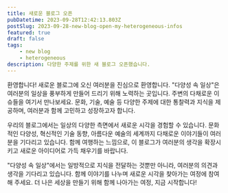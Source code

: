 ```yaml
---
title: 새로운 블로그 오픈
pubDatetime: 2023-09-28T12:42:13.803Z
postSlug: 2023-09-28-new-blog-open-my-heterogeneous-infos
featured: true
draft: false
tags:
    - new blog
    - heterogeneous
description: 다양한 주제를 위한 새 블로그 오픈했습니다.
---
```


환영합니다! 새로운 블로그에 오신 여러분을 진심으로 환영합니다. "다양성 속 일상"은 여러분의 일상을 풍부하게 만들어 드리기 위해 노력하는 곳입니다. 주변의 다채로운 이슈들을 여기서 만나보세요. 문화, 기술, 예술 등 다양한 주제에 대한 통찰력과 지식을 제공하며, 여러분과 함께 고민하고 성장하고자 합니다.

우리의 블로그에서는 일상의 다양한 측면에서 새로운 시각을 경험할 수 있습니다. 문화적인 다양성, 혁신적인 기술 동향, 아름다운 예술의 세계까지 다채로운 이야기들이 여러분을 기다리고 있습니다. 함께 여행하는 느낌으로, 이 블로그가 여러분의 생각을 확장시키고 새로운 아이디어로 가득 채우기를 바랍니다.

"다양성 속 일상"에서는 일방적으로 지식을 전달하는 것뿐만 아니라, 여러분의 의견과 생각을 기다리고 있습니다. 함께 이야기를 나누며 새로운 시각을 찾아가는 여정에 참여해 주세요. 더 나은 세상을 만들기 위해 함께 나아가는 여정, 지금 시작합니다!
